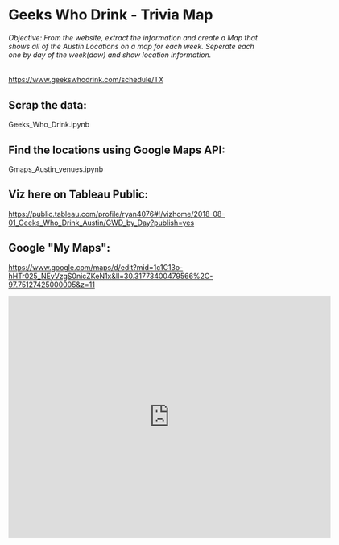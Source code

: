 # Geeks Who Drink - Trivia Map


###### Objective: From the website, extract the information and create a Map that shows all of the Austin Locations on a map for each week. Seperate each one by day of the week(dow) and show location information.

https://www.geekswhodrink.com/schedule/TX

## Scrap the data:
Geeks_Who_Drink.ipynb

## Find the locations using Google Maps API:
Gmaps_Austin_venues.ipynb

## Viz here on Tableau Public:
https://public.tableau.com/profile/ryan4076#!/vizhome/2018-08-01_Geeks_Who_Drink_Austin/GWD_by_Day?publish=yes

## Google "My Maps":
https://www.google.com/maps/d/edit?mid=1c1C13o-hHTr025_NEyVzgS0nicZKeN1x&ll=30.31773400479566%2C-97.75127425000005&z=11
<iframe src="https://www.google.com/maps/d/embed?mid=1c1C13o-hHTr025_NEyVzgS0nicZKeN1x" width="640" height="480" frameborder="0" allowfullscreen="allowfullscreen"> </iframe>
